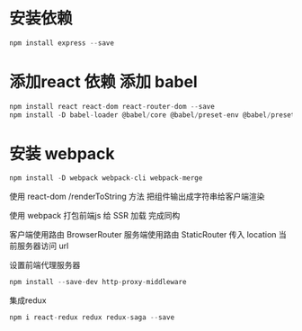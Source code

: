 
# 安装依赖

```js
npm install express --save
```

# 添加react 依赖 添加 babel

```js
npm install react react-dom react-router-dom --save
npm install -D babel-loader @babel/core @babel/preset-env @babel/preset-react
```

# 安装 webpack

```js
npm install -D webpack webpack-cli webpack-merge
```

使用 react-dom /renderToString 方法 把组件输出成字符串给客户端渲染

使用 webpack 打包前端js 给 SSR 加载 完成同构

客户端使用路由 BrowserRouter
服务端使用路由 StaticRouter 传入 location 当前服务器访问 url

设置前端代理服务器

```js
npm install --save-dev http-proxy-middleware
```

集成redux

```js
npm i react-redux redux redux-saga --save
```
